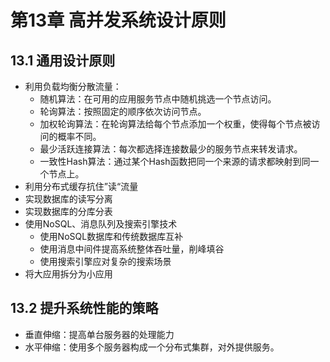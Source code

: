 # 第13章 高并发系统设计原则

## 13.1 通用设计原则

- 利用负载均衡分散流量：
    - 随机算法：在可用的应用服务节点中随机挑选一个节点访问。
    - 轮询算法：按照固定的顺序依次访问节点。
    - 加权轮询算法：在轮询算法给每个节点添加一个权重，使得每个节点被访问的概率不同。
    - 最少活跃连接算法：每次都选择连接数最少的服务节点来转发请求。
    - 一致性Hash算法：通过某个Hash函数把同一个来源的请求都映射到同一个节点上。
- 利用分布式缓存抗住”读“流量
- 实现数据库的读写分离
- 实现数据库的分库分表
- 使用NoSQL、消息队列及搜索引擎技术
    - 使用NoSQL数据库和传统数据库互补
    - 使用消息中间件提高系统整体吞吐量，削峰填谷
    - 使用搜索引擎应对复杂的搜索场景
- 将大应用拆分为小应用
  
## 13.2 提升系统性能的策略

- 垂直伸缩：提高单台服务器的处理能力
- 水平伸缩：使用多个服务器构成一个分布式集群，对外提供服务。
